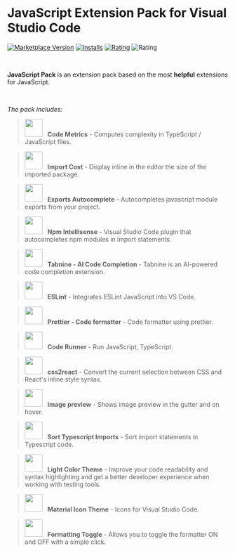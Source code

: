 # JavaScript Extension Pack for Visual Studio Code

[![Marketplace Version](https://vsmarketplacebadge.apphb.com/version/olga-f.javascript-pack.svg)](https://marketplace.visualstudio.com/items?itemName=olga-f.javascript-pack) [![Installs](https://vsmarketplacebadge.apphb.com/installs-short/olga-f.javascript-pack.svg)](https://marketplace.visualstudio.com/items?itemName=olga-f.javascript-pack) [![Rating](https://vsmarketplacebadge.apphb.com/rating-short/olga-f.javascript-pack.svg)](https://marketplace.visualstudio.com/items?itemName=olga-f.javascript-pack) ![Rating](https://vsmarketplacebadge.apphb.com/rating-star/olga-f.javascript-pack.svg)

<br/>

**JavaScript Pack** is an extension pack based on the most **helpful** extensions for JavaScript.

<br/>

_The pack includes:_

> <img src="https://kisstkondoros.gallerycdn.vsassets.io/extensions/kisstkondoros/vscode-codemetrics/1.24.0/1581861683608/Microsoft.VisualStudio.Services.Icons.Default" width="40" height="40" /> &nbsp; **Code Metrics** - Computes complexity in TypeScript / JavaScript files.

> <img src="https://wix.gallerycdn.vsassets.io/extensions/wix/vscode-import-cost/2.15.0/1612118656126/Microsoft.VisualStudio.Services.Icons.Default" width="40" height="40" /> &nbsp; **Import Cost** - Display inline in the editor the size of the imported package.

> <img src="https://capaj.gallerycdn.vsassets.io/extensions/capaj/vscode-exports-autocomplete/0.5.4/1510705860977/Microsoft.VisualStudio.Services.Icons.Default" width="40" height="40" /> &nbsp; **Exports Autocomplete** - Autocompletes javascript module exports from your project.

> <img src="https://christian-kohler.gallerycdn.vsassets.io/extensions/christian-kohler/npm-intellisense/1.3.1/1599817447165/Microsoft.VisualStudio.Services.Icons.Default" width="40" height="40" /> &nbsp; **Npm Intellisense** - Visual Studio Code plugin that autocompletes npm modules in import statements.

> <img src="https://tabnine.gallerycdn.vsassets.io/extensions/tabnine/tabnine-vscode/3.4.15/1626597699576/Microsoft.VisualStudio.Services.Icons.Default" width="40" height="40" /> &nbsp; **Tabnine - AI Code Completion** - Tabnine is an AI-powered code completion extension.

> <img src="https://dbaeumer.gallerycdn.vsassets.io/extensions/dbaeumer/vscode-eslint/2.1.23/1623763213709/Microsoft.VisualStudio.Services.Icons.Default" width="40" height="40" /> &nbsp; **ESLint** - Integrates ESLint JavaScript into VS Code.

> <img src="https://esbenp.gallerycdn.vsassets.io/extensions/esbenp/prettier-vscode/8.0.1/1624380343593/Microsoft.VisualStudio.Services.Icons.Default" width="40" height="40" /> &nbsp; **Prettier - Code formatter** - Code formatter using prettier.

> <img src="https://formulahendry.gallerycdn.vsassets.io/extensions/formulahendry/code-runner/0.11.5/1625846902825/Microsoft.VisualStudio.Services.Icons.Default" width="40" height="40" /> &nbsp; **Code Runner** - Run JavaScript, TypeScript.

> <img src="https://gottfired.gallerycdn.vsassets.io/extensions/gottfired/css2react/1.0.1/1584563508778/Microsoft.VisualStudio.Services.Icons.Default" width="40" height="40" /> &nbsp; **css2react** - Convert the current selection between CSS and React's inline style syntax.

> <img src="https://kisstkondoros.gallerycdn.vsassets.io/extensions/kisstkondoros/vscode-gutter-preview/0.27.1/1615330715157/Microsoft.VisualStudio.Services.Icons.Default" width="40" height="40" /> &nbsp; **Image preview** - Shows image preview in the gutter and on hover.

> <img src="https://miclo.gallerycdn.vsassets.io/extensions/miclo/sort-typescript-imports/1.4.1/1512576539546/Microsoft.VisualStudio.Services.Icons.Default" width="40" height="40" /> &nbsp; **Sort Typescript Imports** - Sort import statements in Typescript code.

> <img src="https://olga-f.gallerycdn.vsassets.io/extensions/olga-f/light-color-theme/0.1.5/1623687253446/Microsoft.VisualStudio.Services.Icons.Default" width="40" height="40" /> &nbsp; **Light Color Theme** - Improve your code readability and syntax highlighting and get a better developer experience when working with testing tools.

> <img src="https://pkief.gallerycdn.vsassets.io/extensions/pkief/material-icon-theme/4.8.0/1625388449111/Microsoft.VisualStudio.Services.Icons.Default" width="40" height="40" /> &nbsp; **Material Icon Theme** - Icons for Visual Studio Code.

> <img src="https://tombonnike.gallerycdn.vsassets.io/extensions/tombonnike/vscode-status-bar-format-toggle/2.0.0/1571152475226/Microsoft.VisualStudio.Services.Icons.Default" width="40" height="40" /> &nbsp; **Formatting Toggle** - Allows you to toggle the formatter ON and OFF with a simple click.
